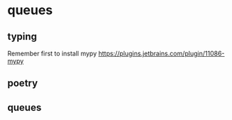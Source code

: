 # queues

## typing

Remember first to install mypy
https://plugins.jetbrains.com/plugin/11086-mypy


## poetry

## queues